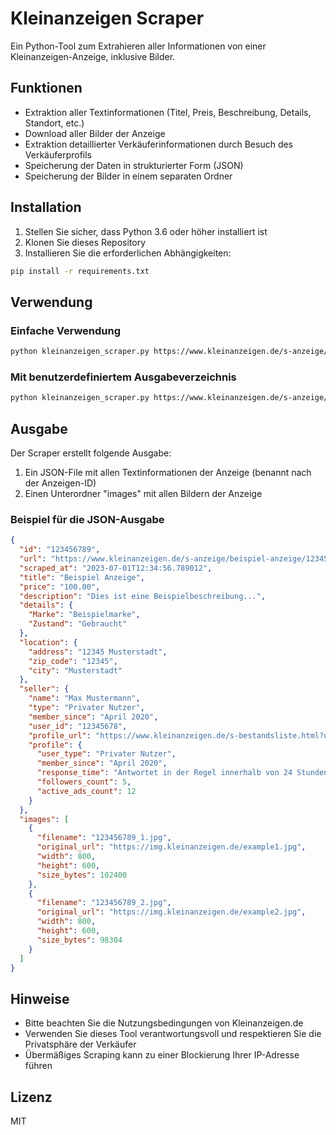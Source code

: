# Kleinanzeigen Scraper

Ein Python-Tool zum Extrahieren aller Informationen von einer Kleinanzeigen-Anzeige, inklusive Bilder.

## Funktionen

- Extraktion aller Textinformationen (Titel, Preis, Beschreibung, Details, Standort, etc.)
- Download aller Bilder der Anzeige
- Extraktion detaillierter Verkäuferinformationen durch Besuch des Verkäuferprofils
- Speicherung der Daten in strukturierter Form (JSON)
- Speicherung der Bilder in einem separaten Ordner

## Installation

1. Stellen Sie sicher, dass Python 3.6 oder höher installiert ist
2. Klonen Sie dieses Repository
3. Installieren Sie die erforderlichen Abhängigkeiten:

```bash
pip install -r requirements.txt
```

## Verwendung

### Einfache Verwendung

```bash
python kleinanzeigen_scraper.py https://www.kleinanzeigen.de/s-anzeige/beispiel-anzeige/123456789-123-456
```

### Mit benutzerdefiniertem Ausgabeverzeichnis

```bash
python kleinanzeigen_scraper.py https://www.kleinanzeigen.de/s-anzeige/beispiel-anzeige/123456789-123-456 --output meine_anzeigen
```

## Ausgabe

Der Scraper erstellt folgende Ausgabe:

1. Ein JSON-File mit allen Textinformationen der Anzeige (benannt nach der Anzeigen-ID)
2. Einen Unterordner "images" mit allen Bildern der Anzeige

### Beispiel für die JSON-Ausgabe

```json
{
  "id": "123456789",
  "url": "https://www.kleinanzeigen.de/s-anzeige/beispiel-anzeige/123456789-123-456",
  "scraped_at": "2023-07-01T12:34:56.789012",
  "title": "Beispiel Anzeige",
  "price": "100.00",
  "description": "Dies ist eine Beispielbeschreibung...",
  "details": {
    "Marke": "Beispielmarke",
    "Zustand": "Gebraucht"
  },
  "location": {
    "address": "12345 Musterstadt",
    "zip_code": "12345",
    "city": "Musterstadt"
  },
  "seller": {
    "name": "Max Mustermann",
    "type": "Privater Nutzer",
    "member_since": "April 2020",
    "user_id": "12345678",
    "profile_url": "https://www.kleinanzeigen.de/s-bestandsliste.html?userId=12345678",
    "profile": {
      "user_type": "Privater Nutzer",
      "member_since": "April 2020",
      "response_time": "Antwortet in der Regel innerhalb von 24 Stunden",
      "followers_count": 5,
      "active_ads_count": 12
    }
  },
  "images": [
    {
      "filename": "123456789_1.jpg",
      "original_url": "https://img.kleinanzeigen.de/example1.jpg",
      "width": 800,
      "height": 600,
      "size_bytes": 102400
    },
    {
      "filename": "123456789_2.jpg",
      "original_url": "https://img.kleinanzeigen.de/example2.jpg",
      "width": 800,
      "height": 600,
      "size_bytes": 98304
    }
  ]
}
```

## Hinweise

- Bitte beachten Sie die Nutzungsbedingungen von Kleinanzeigen.de
- Verwenden Sie dieses Tool verantwortungsvoll und respektieren Sie die Privatsphäre der Verkäufer
- Übermäßiges Scraping kann zu einer Blockierung Ihrer IP-Adresse führen

## Lizenz

MIT
